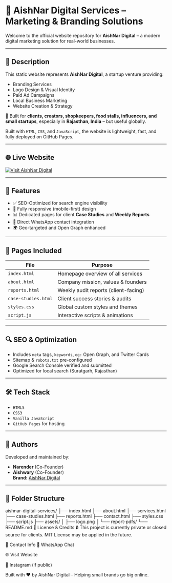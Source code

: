 # 🔷 AishNar Digital Services – Marketing & Branding Solutions

Welcome to the official website repository for **AishNar Digital** – a modern digital marketing solution for real-world businesses.

---

## 📄 Description

This static website represents **AishNar Digital**, a startup venture providing:

- Branding Services  
- Logo Design & Visual Identity  
- Paid Ad Campaigns  
- Local Business Marketing  
- Website Creation & Strategy

🚀 Built for **clients, creators, shopkeepers, food stalls, influencers, and small startups**, especially in **Rajasthan, India** – but useful globally.

Built with `HTML`, `CSS`, and `JavaScript`, the website is lightweight, fast, and fully deployed on GitHub Pages.

---

## 🌐 Live Website

[![Visit AishNar Digital](https://img.shields.io/badge/Live%20Site-AishNar%20Digital-blue?style=for-the-badge)](https://aishnardigital.github.io/aishnar-digital-services/)

---

## 🧠 Features

- ✅ SEO-Optimized for search engine visibility  
- 📱 Fully responsive (mobile-first) design  
- 📊 Dedicated pages for client **Case Studies** and **Weekly Reports**  
- 💬 Direct WhatsApp contact integration  
- 🌍 Geo-targeted and Open Graph enhanced  

---

## 🧩 Pages Included

| File             | Purpose                              |
|------------------|--------------------------------------|
| `index.html`     | Homepage overview of all services    |
| `about.html`     | Company mission, values & founders   |
| `reports.html`   | Weekly audit reports (client-facing) |
| `case-studies.html` | Client success stories & audits |
| `styles.css`     | Global custom styles and themes      |
| `script.js`      | Interactive scripts & animations     |

---

## 🔍 SEO & Optimization

- Includes `meta` tags, `keywords`, `og:` Open Graph, and Twitter Cards  
- Sitemap & `robots.txt` pre-configured  
- Google Search Console verified and submitted  
- Optimized for local search (Suratgarh, Rajasthan)

---

## 🛠️ Tech Stack

- `HTML5`
- `CSS3`
- `Vanilla JavaScript`
- `GitHub Pages` for hosting

---

## 👤 Authors

Developed and maintained by:

- **Narender** (Co-Founder)  
- **Aishwary** (Co-Founder)  
**Brand:** [AishNar Digital](https://aishnardigital.github.io/aishnar-digital-services/)

---

## 📁 Folder Structure
aishnar-digital-services/
├── index.html
├── about.html
├── services.html
├── case-studies.html
├── reports.html
├── contact.html
├── styles.css
├── script.js
├── assets/
│ ├── logo.png
│ └── report-pdfs/
└── README.md
📣 License & Credits
🔒 This project is currently private or closed source for clients.
MIT License may be applied in the future.

💬 Contact Info
📱 WhatsApp Chat

🌐 Visit Website

📸 Instagram (if public)

Built with ❤️ by AishNar Digital – Helping small brands go big online.
